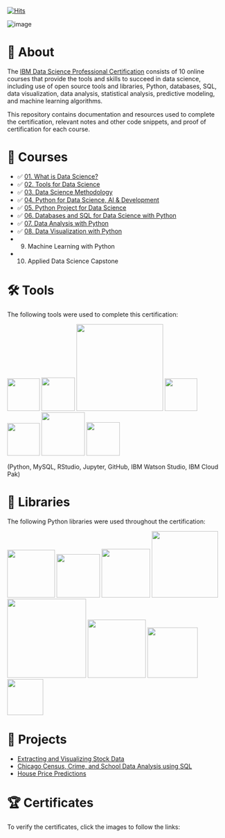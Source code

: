 [![Hits](https://hits.seeyoufarm.com/api/count/incr/badge.svg?url=https%3A%2F%2Fgithub.com%2Fmauritsvzb%2FIBM-Data-Science-Professional-Certificate%2Ftree%2Fmain&count_bg=%2379C83D&title_bg=%23555555&icon=github.svg&icon_color=%23E7E7E7&title=Repo+views&edge_flat=false)](https://hits.seeyoufarm.com)

![image](https://github.com/mauritsvzb/IBM-Data-Science-Professional-Certificate/assets/13508894/dc87e579-f72c-47ff-91fc-a348c5738932)

# 📄 About
The [IBM Data Science Professional Certification](https://www.coursera.org/professional-certificates/ibm-data-science) consists of 10 online courses that provide the tools and skills to succeed in data science, including use of open source tools and libraries, Python, databases, SQL, data visualization, data analysis, statistical analysis, predictive modeling, and machine learning algorithms.

This repository contains documentation and resources used to complete the certification, relevant notes and other code snippets, and proof of certification for each course.

# 📑 Courses
* ✅ [01. What is Data Science?](https://github.com/mauritsvzb/IBM-Data-Science-Professional-Certificate/tree/main/01.%20What%20is%20Data%20Science)
* ✅ [02. Tools for Data Science](https://github.com/mauritsvzb/IBM-Data-Science-Professional-Certificate/tree/main/02.%20Tools%20for%20Data%20Science)
* ✅ [03. Data Science Methodology](https://github.com/mauritsvzb/IBM-Data-Science-Professional-Certificate/tree/main/03.%20Data%20Science%20Methodology)
* ✅ [04. Python for Data Science, AI & Development](https://github.com/mauritsvzb/IBM-Data-Science-Professional-Certificate/tree/main/04.%20Python%20for%20Data%20Science%2C%20AI%20%26%20Development)
* ✅ [05. Python Project for Data Science](https://github.com/mauritsvzb/IBM-Data-Science-Professional-Certificate/tree/main/05.%20Python%20Project%20for%20Data%20Science)
* ✅ [06. Databases and SQL for Data Science with Python](https://github.com/mauritsvzb/IBM-Data-Science-Professional-Certificate/tree/main/06.%20Databases%20and%20SQL%20for%20Data%20Science%20with%20Python)
* ✅ [07. Data Analysis with Python](https://github.com/mauritsvzb/IBM-Data-Science-Professional-Certificate/tree/main/07.%20Data%20Analysis%20With%20Python)
* ✅ [08. Data Visualization with Python](https://github.com/mauritsvzb/IBM-Data-Science-Professional-Certificate/tree/main/08.%20Data%20Visualization%20with%20Python)
*  09. Machine Learning with Python
*  10. Applied Data Science Capstone

# 🛠️ Tools
The following tools were used to complete this certification:

<img src="https://github.com/mauritsvzb/IBM-Data-Science-Professional-Certificate/assets/13508894/2bfc9e1a-ed8f-430d-a75e-66cf202036a0.png" width="75" />
<img src="https://github.com/mauritsvzb/IBM-Data-Science-Professional-Certificate/assets/13508894/759ffa90-7da8-4720-be94-1d8cfe3b8468.png" width="77" />
<img src="https://github.com/mauritsvzb/IBM-Data-Science-Professional-Certificate/assets/13508894/d281a2d8-0c20-4632-9dad-50279b56311b.png" width="200" />
<img src="https://github.com/mauritsvzb/IBM-Data-Science-Professional-Certificate/assets/13508894/44575b3a-8602-449c-bd9c-2ab6a8fa09f8.png" width="75" />
<img src="https://github.com/mauritsvzb/IBM-Data-Science-Professional-Certificate/assets/13508894/2c54bf3c-6c32-42c8-aae0-7a3b2479447e.png" width="75" />
<img src="https://github.com/mauritsvzb/IBM-Data-Science-Professional-Certificate/assets/13508894/bb0c1c8d-1612-458d-bf8f-4122a30abf3c.png" width="100" />
<img src="https://github.com/mauritsvzb/IBM-Data-Science-Professional-Certificate/assets/13508894/523a80d5-6f2c-4967-8f29-3aff8e755d4f.png" width="77" />

(Python, MySQL, RStudio, Jupyter, GitHub, IBM Watson Studio, IBM Cloud Pak)

# 📖 Libraries
The following Python libraries were used throughout the certification:

<img src="https://github.com/mauritsvzb/IBM-Data-Science-Professional-Certificate/assets/13508894/31e904d1-8459-4314-80a0-9a5555e4f061.jpeg" width="110" />
<img src="https://github.com/mauritsvzb/IBM-Data-Science-Professional-Certificate/assets/13508894/ab3c497c-56e0-4f6b-9829-70a23a09b37f.jpeg" width="100" />
<img src="https://github.com/mauritsvzb/IBM-Data-Science-Professional-Certificate/assets/13508894/4fc9d9d1-e930-405a-b8d0-e8e7727335c9.jpeg" width="112" />
<img src="https://github.com/mauritsvzb/IBM-Data-Science-Professional-Certificate/assets/13508894/fddc384a-d6bb-4061-9748-3ba3f8139ed7.jpeg" width="153" />
<img src="https://github.com/mauritsvzb/IBM-Data-Science-Professional-Certificate/assets/13508894/79b21b95-d887-4a02-95e2-778caad67e16.jpeg" width="182" />
<img src="https://github.com/mauritsvzb/IBM-Data-Science-Professional-Certificate/assets/13508894/ecc0dcdf-318c-4d62-8940-2acec7249fb0.jpeg" width="134" />
<img src="https://github.com/mauritsvzb/IBM-Data-Science-Professional-Certificate/assets/13508894/ca504388-7f12-4ff9-a631-c7f242cc6dba.png" width="116" />
<img src="https://github.com/mauritsvzb/IBM-Data-Science-Professional-Certificate/assets/13508894/bbac0c5c-29b8-473a-a3ce-87e399aab755.jpeg" width="83" />

# 📂 Projects
* [Extracting and Visualizing Stock Data](https://github.com/mauritsvzb/IBM-Data-Science-Professional-Certificate/blob/main/05.%20Python%20Project%20for%20Data%20Science/Final%20Assignment%20-%20Extracting%20and%20Visualizing%20Stock%20Data.ipynb)
* [Chicago Census, Crime, and School Data Analysis using SQL](https://github.com/mauritsvzb/IBM-Data-Science-Professional-Certificate/blob/main/06.%20Databases%20and%20SQL%20for%20Data%20Science%20with%20Python/05.%20Course%20Assignment/DB0201EN-PeerAssign-v5_SQLite.ipynb)
* [House Price Predictions](https://github.com/mauritsvzb/IBM-Data-Science-Professional-Certificate/blob/main/07.%20Data%20Analysis%20With%20Python/Final%20Assignment%20-%20House%20Price%20Predictions.ipynb)

# 🏆 Certificates
To verify the certificates, click the images to follow the links:
